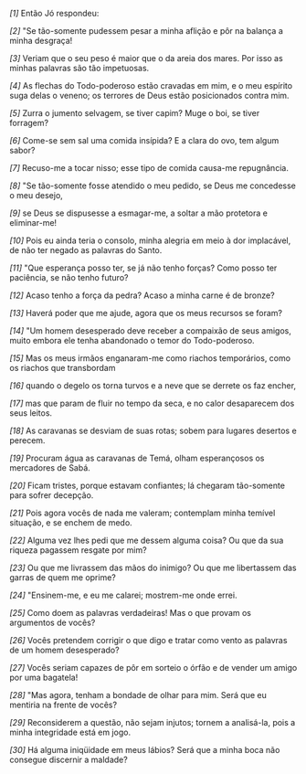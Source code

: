 *[1]* Então Jó respondeu:

*[2]* "Se tão-somente pudessem pesar a minha aflição e pôr na balança a minha desgraça!

*[3]* Veriam que o seu peso é maior que o da areia dos mares. Por isso as minhas palavras são tão impetuosas.

*[4]* As flechas do Todo-poderoso estão cravadas em mim, e o meu espírito suga delas o veneno; os terrores de Deus estão posicionados contra mim.

*[5]* Zurra o jumento selvagem, se tiver capim? Muge o boi, se tiver forragem?

*[6]* Come-se sem sal uma comida insípida? E a clara do ovo, tem algum sabor?

*[7]* Recuso-me a tocar nisso; esse tipo de comida causa-me repugnância.

*[8]* "Se tão-somente fosse atendido o meu pedido, se Deus me concedesse o meu desejo,

*[9]* se Deus se dispusesse a esmagar-me, a soltar a mão protetora e eliminar-me!

*[10]* Pois eu ainda teria o consolo, minha alegria em meio à dor implacável, de não ter negado as palavras do Santo.

*[11]* "Que esperança posso ter, se já não tenho forças? Como posso ter paciência, se não tenho futuro?

*[12]* Acaso tenho a força da pedra? Acaso a minha carne é de bronze?

*[13]* Haverá poder que me ajude, agora que os meus recursos se foram?

*[14]* "Um homem desesperado deve receber a compaixão de seus amigos, muito embora ele tenha abandonado o temor do Todo-poderoso.

*[15]* Mas os meus irmãos enganaram-me como riachos temporários, como os riachos que transbordam

*[16]* quando o degelo os torna turvos e a neve que se derrete os faz encher,

*[17]* mas que param de fluir no tempo da seca, e no calor desaparecem dos seus leitos.

*[18]* As caravanas se desviam de suas rotas; sobem para lugares desertos e perecem.

*[19]* Procuram água as caravanas de Temá, olham esperançosos os mercadores de Sabá.

*[20]* Ficam tristes, porque estavam confiantes; lá chegaram tão-somente para sofrer decepção.

*[21]* Pois agora vocês de nada me valeram; contemplam minha temível situação, e se enchem de medo.

*[22]* Alguma vez lhes pedi que me dessem alguma coisa? Ou que da sua riqueza pagassem resgate por mim?

*[23]* Ou que me livrassem das mãos do inimigo? Ou que me libertassem das garras de quem me oprime?

*[24]* "Ensinem-me, e eu me calarei; mostrem-me onde errei.

*[25]* Como doem as palavras verdadeiras! Mas o que provam os argumentos de vocês?

*[26]* Vocês pretendem corrigir o que digo e tratar como vento as palavras de um homem desesperado?

*[27]* Vocês seriam capazes de pôr em sorteio o órfão e de vender um amigo por uma bagatela!

*[28]* "Mas agora, tenham a bondade de olhar para mim. Será que eu mentiria na frente de vocês?

*[29]* Reconsiderem a questão, não sejam injutos; tornem a analisá-la, pois a minha integridade está em jogo.

*[30]* Há alguma iniqüidade em meus lábios? Será que a minha boca não consegue discernir a maldade?

